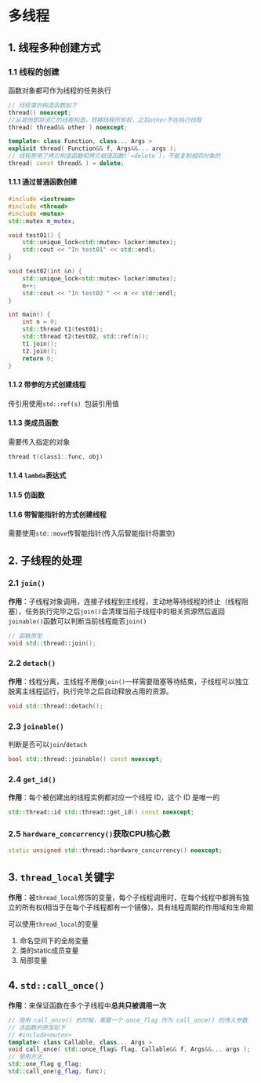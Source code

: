 # 多线程
## 1. 线程多种创建方式


### 1.1 线程的创建
函数对象都可作为线程的任务执行

```cpp
// 线程类的构造函数如下
thread() noexcept;
//从其他即将消亡的线程构造，转移线程所有权，之后other不在执行线程
thread( thread&& other ) noexcept;

template< class Function, class... Args >
explicit thread( Function&& f, Args&&... args );
// 线程禁用了拷贝构造函数和拷贝赋值函数(`=delete`)，不能复制相同对象的
thread( const thread& ) = delete;
```
#### 1.1.1 通过普通函数创建
```cpp
#include <iostream>
#include <thread>
#include <mutex>
std::mutex m_mutex;

void test01() {
    std::unique_lock<std::mutex> locker(mmutex);
    std::cout << "In test01" << std::endl;
}

void test02(int &n) {
    std::unique_lock<std::mutex> locker(mmutex);
    n++;
    std::cout << "In test02 " << n << std::endl;
}

int main() {
    int n = 0;
    std::thread t1(test01);
    std::thread t2(test02, std::ref(n));
    t1.join();
    t2.join();
    return 0;
}

```
####  1.1.2 带参的方式创建线程
传引用使用`std::ref(s) `包装引用值

####  1.1.3 类成员函数
需要传入指定的对象
```cpp
thread t(class1::func, obj)
```
####  1.1.4 `lambda`表达式
####  1.1.5 仿函数
####  1.1.6 带智能指针的方式创建线程
需要使用`std::move`传智能指针(传入后智能指针将置空)




## 2. 子线程的处理
### 2.1 `join()`
**作用**：子线程对象调用，连接子线程到主线程，主动地等待线程的终止（线程阻塞），任务执行完毕之后`join()`会清理当前子线程中的相关资源然后返回
`joinable()`函数可以判断当前线程能否`join()`
```cpp
// 函数原型
void std::thread::join();
```



### 2.2 `detach()`
**作用**：线程分离，主线程不用像`join()`一样需要阻塞等待结束，子线程可以独立脱离主线程运行，执行完毕之后自动释放占用的资源。

```cpp
void std::thread::detach();
```

### 2.3 `joinable()`
判断是否可以`join`/`detach`
```cpp
bool std::thread::joinable() const noexcept;
```

### 2.4 `get_id()`
**作用**：每个被创建出的线程实例都对应一个线程 ID，这个 ID 是唯一的
```cpp
std::thread::id std::thread::get_id() const noexcept;
```

### 2.5 `hardware_concurrency()`获取CPU核心数
```cpp
static unsigned std::thread::hardware_concurrency() noexcept;
```

## 3. `thread_local`关键字
**作用**：被`thread_local`修饰的变量，每个子线程调用时，在每个线程中都拥有独立的所有权(相当于在每个子线程都有一个镜像)，具有线程周期的作用域和生命期

可以使用`thread_local`的变量
1. 命名空间下的全局变量
2. 类的static成员变量
3. 局部变量

## 4. `std::call_once()`
**作用**：来保证函数在多个子线程中**总共只被调用一次**
```cpp
// 使用 call_once() 的时候，需要一个 once_flag 作为 call_once() 的传入参数
// 该函数的原型如下
// #include<mutex>
template< class Callable, class... Args >
void call_once( std::once_flag& flag, Callable&& f, Args&&... args );
// 使用方法
std::one_flag g_flag;
std::call_one(g_flag, func);
```
